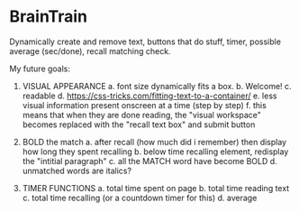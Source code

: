 # BrainTrain
Dynamically create and remove text, buttons that do stuff, timer, possible average (sec/done), recall matching check.

My future goals:
1. VISUAL APPEARANCE
  a. font size dynamically fits a box.
  b. Welcome!
  c. readable
  d. https://css-tricks.com/fitting-text-to-a-container/
  e. less visual information present onscreen at a time (step by step)
  f. this means that when they are done reading, the "visual workspace" becomes replaced with the "recall text box" and submit button
  
2. BOLD the match
  a. after recall (how much did i remember) then display how long they spent recalling
  b. below time recalling element, redisplay the "intitial paragraph"
  c. all the MATCH word have become BOLD
  d. unmatched words are italics?
  
3. TIMER FUNCTIONS
  a. total time spent on page
  b. total time reading text
  c. total time recalling (or a countdown timer for this)
  d. average
  
